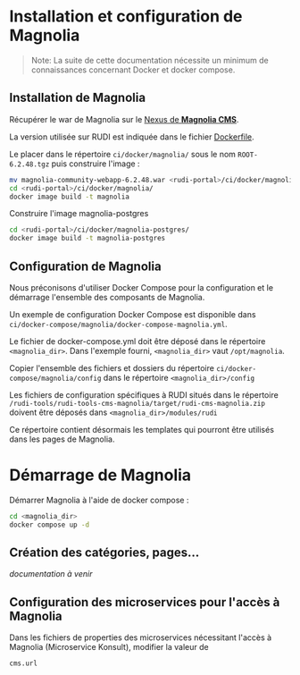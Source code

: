 # Installation et configuration de Magnolia

> Note: La suite de cette documentation nécessite un minimum de connaissances concernant Docker et docker compose.

## Installation de Magnolia

Récupérer le war de Magnolia sur le [Nexus de **Magnolia CMS**](https://nexus.magnolia-cms.com/repository/magnolia.public.releases/info/magnolia/bundle/magnolia-community-webapp/6.2.48/magnolia-community-webapp-6.2.48.war). 

La version utilisée sur RUDI est indiquée dans le fichier [Dockerfile](/ci/docker/magnolia/Dockerfile).

Le placer dans le répertoire ``ci/docker/magnolia/`` sous le nom ``ROOT-6.2.48.tgz`` puis construire l'image :

```bash
mv magnolia-community-webapp-6.2.48.war <rudi-portal>/ci/docker/magnolia/ROOT-6.2.48.war
cd <rudi-portal>/ci/docker/magnolia/
docker image build -t magnolia 
```

Construire l'image magnolia-postgres
```bash
cd <rudi-portal>/ci/docker/magnolia-postgres/
docker image build -t magnolia-postgres
```

## Configuration de Magnolia

Nous préconisons d'utiliser Docker Compose pour la configuration et le démarrage l'ensemble des composants de Magnolia.

Un exemple de configuration Docker Compose est disponible dans ``ci/docker-compose/magnolia/docker-compose-magnolia.yml``.

Le fichier de docker-compose.yml doit être déposé dans le répertoire ``<magnolia_dir>``. Dans l'exemple fourni, ``<magnolia_dir>`` vaut ``/opt/magnolia``. 

Copier l'ensemble des fichiers et dossiers du répertoire ``ci/docker-compose/magnolia/config`` dans le répertoire ``<magnolia_dir>/config``

Les fichiers de configuration spécifiques à RUDI situés dans le répertoire ``/rudi-tools/rudi-tools-cms-magnolia/target/rudi-cms-magnolia.zip`` doivent être déposés dans ``<magnolia_dir>/modules/rudi``

Ce répertoire contient désormais les templates qui pourront être utilisés dans les pages de Magnolia.

# Démarrage de Magnolia 

Démarrer Magnolia à l'aide de docker compose :

```bash
cd <magnolia_dir>
docker compose up -d
```

## Création des catégories, pages...

_documentation à venir_


## Configuration des microservices pour l'accès à Magnolia

Dans les fichiers de properties des microservices nécessitant l'accès à Magnolia (Microservice Konsult), modifier la valeur de 

    cms.url
